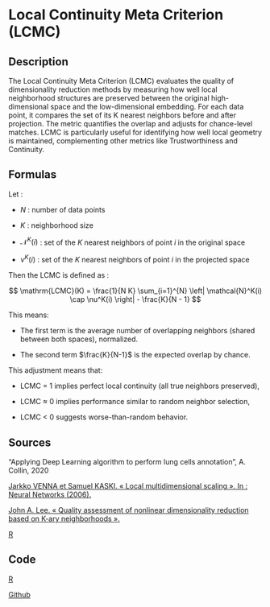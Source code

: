 # Local Continuity Meta Criterion (LCMC)

## Description 

The Local Continuity Meta Criterion (LCMC) evaluates the quality of dimensionality reduction methods by measuring how well local neighborhood structures are preserved between the original high-dimensional space and the low-dimensional embedding.
For each data point, it compares the set of its K nearest neighbors before and after projection. The metric quantifies the overlap and adjusts for chance-level matches.
LCMC is particularly useful for identifying how well local geometry is maintained, complementing other metrics like Trustworthiness and Continuity.

## Formulas 

Let :

- $N$ : number of data points

- $K$ : neighborhood size

- $\mathcal{N}^K(i)$ : set of the $K$ nearest neighbors of point $i$ in the original space

- $\nu^K(i)$ : set of the $K$ nearest neighbors of point $i$ in the projected space

Then the LCMC is defined as :

$$
\mathrm{LCMC}(K) = \frac{1}{N K} \sum_{i=1}^{N} \left| \mathcal{N}^K(i) \cap \nu^K(i) \right| - \frac{K}{N - 1}
$$

This means:

- The first term is the average number of overlapping neighbors (shared between both spaces), normalized.

- The second term $\frac{K}{N-1}$ is the expected overlap by chance.


This adjustment means that:

- LCMC = 1 implies perfect local continuity (all true neighbors preserved),

- LCMC ≈ 0 implies performance similar to random neighbor selection,

- LCMC < 0 suggests worse-than-random behavior.

## Sources 

“Applying Deep Learning algorithm to perform lung cells annotation”, A. Collin, 2020

[Jarkko VENNA et Samuel KASKI. « Local multidimensional scaling ». In : Neural Networks (2006).](https://doi.org/10.1016/j.neunet.2006.05.014)

[John A. Lee. « Quality assessment of nonlinear dimensionality reduction based on K-ary neighborhoods ».](https://proceedings.mlr.press/v4/lee08a/lee08a.pdf)

[R](https://search.r-project.org/CRAN/refmans/coRanking/html/LCMC.html)

## Code 

[R](https://search.r-project.org/CRAN/refmans/coRanking/html/LCMC.html)

[Github](https://github.com/hj-n/zadu)
